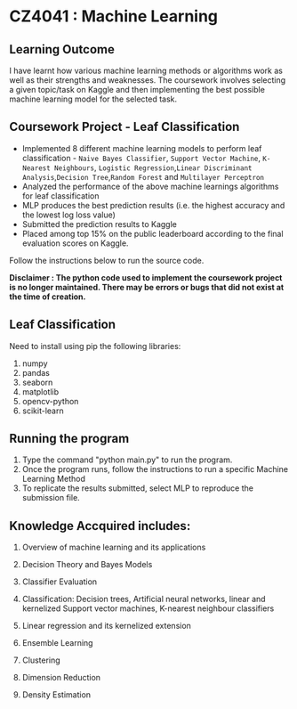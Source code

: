# CZ4041 : Machine Learning

## Learning Outcome
I have learnt how various machine learning methods or algorithms work as well as their strengths and weaknesses. The coursework involves selecting a given topic/task on Kaggle and then implementing the best possible machine learning model for the selected task. 

## Coursework Project - Leaf Classification

- Implemented 8 different machine learning models to perform leaf classification - ``Naive Bayes Classifier``, ``Support Vector Machine``, ``K-Nearest Neighbours``, ``Logistic Regression``,``Linear Discriminant Analysis``,``Decision Tree``,``Random Forest`` and ``Multilayer Perceptron``
- Analyzed the performance of the above machine learnings algorithms for leaf classification
- MLP produces the best prediction results (i.e. the highest accuracy and the lowest log loss value) 
- Submitted the prediction results to Kaggle
- Placed among top 15% on the public leaderboard according to the final evaluation scores on Kaggle. 

Follow the instructions below to run the source code.

**Disclaimer : The python code used to implement the coursework project is no longer maintained. There may be errors or bugs that did not exist at the time of creation.**


## Leaf Classification

Need to install using pip the following libraries:

1) numpy
2) pandas
3) seaborn
4) matplotlib
5) opencv-python
6) scikit-learn

## Running the program

1) Type the command "python main.py" to run the program.
2) Once the program runs, follow the instructions to run a specific Machine Learning Method
3) To replicate the results submitted, select MLP to reproduce the submission file.


## Knowledge Accquired includes: 

1. Overview of machine learning and its applications

2. Decision Theory and Bayes Models 

3. Classifier Evaluation 

4. Classification: Decision trees, Artificial neural networks, linear and kernelized Support vector machines, K-nearest neighbour classifiers 

5. Linear regression and its kernelized extension

6. Ensemble Learning

7. Clustering

8. Dimension Reduction

9. Density Estimation





